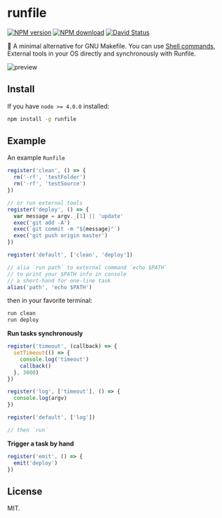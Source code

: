 # runfile

[![NPM version](https://img.shields.io/npm/v/runfile.svg?style=flat-square)](https://www.npmjs.com/package/runfile)
[![NPM download](https://img.shields.io/npm/dm/runfile.svg?style=flat-square)](https://www.npmjs.com/package/runfile)
[![David Status](https://img.shields.io/david/runfile/runfile.svg?style=flat-square)](https://david-dm.org/runfile/runfile)

🚧 A minimal alternative for GNU Makefile. You can use [Shell commands](https://github.com/shelljs/shelljs#command-reference), External tools in your OS directly and synchronously with Runfile.

![preview](http://ww4.sinaimg.cn/large/a15b4afegw1exec8v5mlyj20gc0a9gnt.jpg)

## Install

If you have `node >= 4.0.0` installed:

```bash
npm install -g runfile
```

## Example

An example `Runfile`

```javascript
register('clean', () => {
  rm('-rf', 'testFolder')
  rm('-rf', 'testSource')
})

// or run external tools
register('deploy', () => {
  var message = argv._[1] || 'update'
  exec('git add -A')
  exec(`git commit -m "${message}"`)
  exec('git push origin master')
})

register('default', ['clean', 'deploy'])

// alia `run path` to external command `echo $PATH`
// to print your $PATH info in console
// a short-hand for one-line task
alias('path', 'echo $PATH')
```

then in your favorite terminal:

```bash
run clean
run deploy
```

**Run tasks synchronously**

```javascript
register('timeout', (callback) => {
  setTimeout(() => {
    console.log('timeout')
    callback()
  }, 3000)
})

register('log', ['timeout'], () => {
  console.log(argv)
})

register('default', ['log'])

// then `run`
```

**Trigger a task by hand**

```javascript
register('emit', () => {
  emit('deploy')
})
```

## License

MIT.
